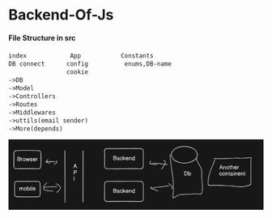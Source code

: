 # Backend-Of-Js
####  File Structure in src
    index            App           Constants
    DB connect      config          enums,DB-name
                    cookie
    ->DB
    ->Model
    ->Controllers
    ->Routes
    ->Middlewares
    ->uttils(email sender)
    ->More(depends)

![Image](logo.png)